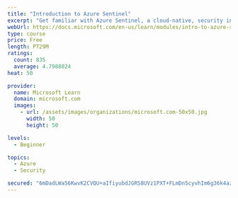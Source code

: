 ```yaml
---
title: "Introduction to Azure Sentinel"
excerpt: "Get familiar with Azure Sentinel, a cloud-native, security information and event management (SIEM) service."
webUrl: https://docs.microsoft.com/en-us/learn/modules/intro-to-azure-sentinel/
type: course
price: Free
length: PT29M
ratings:
  count: 835
  average: 4.7988024
heat: 50

provider:
  name: Microsoft Learn
  domain: microsoft.com
  images:
    - url: /assets/images/organizations/microsoft.com-50x50.jpg
      width: 50
      height: 50

levels:
  - Beginner

topics:
  - Azure
  - Security

secured: "6mDadLWa56KwvK2CVQU+aIfiyubdJGRS8UVz1PXT+FLmDn5cyvhIm6g36k4azP+1WKRMcw//hbPjfcqCr/taHMtHt3wN053R/zYWsGEjTfHRVSN9YrbO1ZxOOAbX0tZ3QpTTAAVwVh9C3lPSAoT0nb1sk2wZ0TTnWWFje0+Z/tyC80bbMXyr7bHlt4uDRANXZqVQQd6S+LNgWepD957y9PxZJBJ4Z5XTgeKL73SX8q0CVxXGys/craft0Xnbq0cFyrQI5hitRyCriG6BPsJfGSb21aaOpvRyt6nVAPppcsmwJWXrs0Sh8V6GPSHYLXhyX3A5dG50yNf53HbG3a+H0+HygzxdgdQBKUCqaI6z6pEL+qWuB8XdyOIdWbWtobGcjWa7Sog6vAZAWsbvXUO+uQzlhqcOfZ3NZiHotTRTzcI=;mUXqbXoS/GsTw8kY2rb8lg=="
---
```


